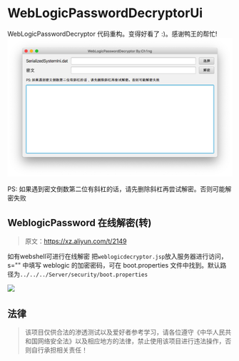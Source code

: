 # WebLogicPasswordDecryptorUi
WebLogicPasswordDecryptor 代码重构。变得好看了 :)。感谢鸭王的帮忙!
![](WechatIMG298.png)

PS: 如果遇到密文倒数第二位有斜杠的话，请先删除斜杠再尝试解密。否则可能解密失败




## WeblogicPassword 在线解密(转)

>  原文：https://xz.aliyun.com/t/2149

如有webshell可进行在线解密
把```weblogicdecryptor.jsp```放入服务器进行访问，s="" 中填写 weblogic 的加密密码，可在 boot.properties 文件中找到。默认路径为```../../../Server/security/boot.properties```

![](20180313143329-71963f48-2688-1.png)

## 法律
> 该项目仅供合法的渗透测试以及爱好者参考学习，请各位遵守《中华人民共和国网络安全法》以及相应地方的法律，禁止使用该项目进行违法操作，否则自行承担相关责任！
